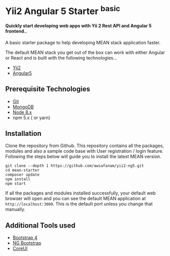 # Yii2 Angular 5 Starter <sup>basic</sup>

#### Quickly start developing web apps with Yii 2 Rest API and Angular 5 frontend..

A basic starter package to help developing MEAN stack application faster.

The default MEAN stack you get out of the box can work with either Angular or React and is built with the following technologies...

* [Yii2](http://www.yiiframework.com/)
* [Angular5](https://angular.io)

## Prerequisite Technologies

* [Git](https://git-scm.com/downloads)
* [MongoDB](https://www.mongodb.org/downloads)
* [Node 8.x](https://nodejs.org/en/download/)
* npm 5.x ( or yarn)

## Installation

Clone the repository from Github. 
This repository contains all the packages, modules and also a sample code base with User registration / login feature. Following the steps below will guide you to install the latest MEAN version.

```
git clone --depth 1 https://github.com/awsafanam/yii2-ng5.git  
cd mean-starter
composer update
npm install  
npm start
```
If all the packages and modules installed successfully, your default web browser will open and you can see the default MEAN application at `http://localhost:3000`. This is the default port unless you change that manually.

## Additional Tools used
* [Bootstrap 4](http://getbootstrap.com/)
* [NG Bootstrap](https://ng-bootstrap.github.io)
* [CoreUI](http://coreui.io/)
